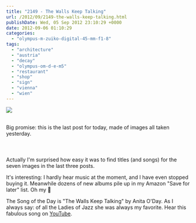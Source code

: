 ```yaml
---
title: "2149 - The Walls Keep Talking"
url: /2012/09/2149-the-walls-keep-talking.html
publishDate: Wed, 05 Sep 2012 23:10:29 +0000
date: 2012-09-06 01:10:29
categories: 
  - "olympus-m-zuiko-digital-45-mm-f1-8"
tags: 
  - "architecture"
  - "austria"
  - "decay"
  - "olympus-om-d-e-m5"
  - "restaurant"
  - "shop"
  - "sign"
  - "vienna"
  - "wien"
---
```

<div class="container">
<div class="center"><a target="_blank" href="https://d25zfm9zpd7gm5.cloudfront.net/1200x1200/2012/20120904_163214_lr.jpg"><img src="https://d25zfm9zpd7gm5.cloudfront.net/0600x0600/2012/20120904_163214_lr.jpg" /></a></div>
</div>
<br />

Big promise: this is the last post for today, made of images all taken yesterday.

<div class="container">
<div class="center"><a target="_blank" href="https://d25zfm9zpd7gm5.cloudfront.net/1200x1200/2012/20120904_163831_lr.jpg"><img style="margin: 10pt 10px 10pt 10px;" src="https://d25zfm9zpd7gm5.cloudfront.net/0150x0150/2012/20120904_163831_lr.jpg" alt="" border="0" /></a><a target="_blank" href="https://d25zfm9zpd7gm5.cloudfront.net/1200x1200/2012/20120904_165204_lr.jpg"><img style="margin: 10pt 10px 10pt 10px;" src="https://d25zfm9zpd7gm5.cloudfront.net/0150x0150/2012/20120904_165204_lr.jpg" alt="" border="0" /></a></div>
</div>

Actually I'm surprised how easy it was to find titles (and songs) for the seven images in the last three posts. 

It's interesting: I hardly hear music at the moment, and I have even stopped buying it. Meanwhile dozens of new albums pile up in my Amazon "Save for later" list. Oh my 🙂

 The Song of the Day is "The Walls Keep Talking" by Anita O'Day. As I always say: of all the Ladies of Jazz she was always my favorite. Hear this fabulous song on <a href="http://www.youtube.com/watch?v=KhVWQ5oBcTs" target="_blank">YouTube</a>.
